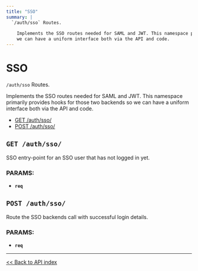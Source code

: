 ```yaml
---
title: "SSO"
summary: |
  `/auth/sso` Routes.
  
    Implements the SSO routes needed for SAML and JWT. This namespace primarily provides hooks for those two backends so
    we can have a uniform interface both via the API and code.
---
```


# SSO

`/auth/sso` Routes.

  Implements the SSO routes needed for SAML and JWT. This namespace primarily provides hooks for those two backends so
  we can have a uniform interface both via the API and code.

  - [GET /auth/sso/](#get-authsso)
  - [POST /auth/sso/](#post-authsso)

## `GET /auth/sso/`

SSO entry-point for an SSO user that has not logged in yet.

### PARAMS:

*  **`req`**

## `POST /auth/sso/`

Route the SSO backends call with successful login details.

### PARAMS:

*  **`req`**

---

[<< Back to API index](../../api-documentation.md)